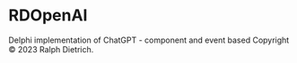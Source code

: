 # RDOpenAI
Delphi implementation of ChatGPT - component and event based
Copyright © 2023 Ralph Dietrich.
